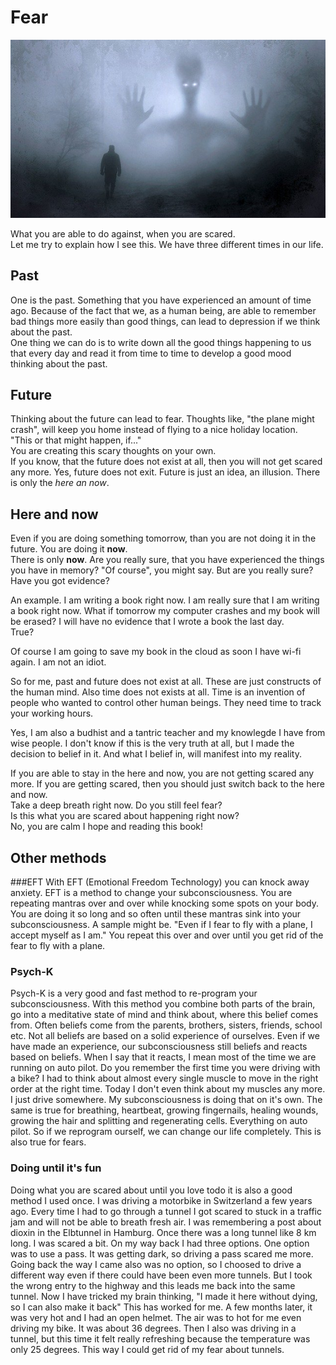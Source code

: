 # Fear
![fear](../images/fear.png "fear")  

What you are able to do against, when you are scared.  
Let me try to explain how I see this.
We have three different times in our life.   

## Past
One is the past. Something that you have experienced an amount of time ago. Because of the fact that we, as a human being, are able to remember bad things more easily than good things, can lead to depression if we think about the past.  
One thing we can do is to write down all the good things happening to us that every day and read it from time to time to develop a good mood thinking about the past.

## Future
Thinking about the future can lead to fear. Thoughts like, "the plane might crash", will keep you home instead of flying to a nice holiday location.  
"This or that might happen, if..."  
You are creating this scary thoughts on your own.  
If you know, that the future does not exist at all, then you will not get scared any more. Yes, future does not exit. Future is just an idea, an illusion. There is only the *here an now*.

## Here and now
Even if you are doing something tomorrow, than you are not doing it in the future. You are doing it **now**.  
There is only **now**. Are you really sure, that you have experienced the things you have in memory? "Of course", you might say. But are you really sure? Have you got evidence?  

An example.
I am writing a book right now. I am really sure that I am writing a book right now. What if tomorrow my computer crashes and my book will be erased? I will have no evidence that I wrote a book the last day.  
True?  

Of course I am going to save my book in the cloud as soon I have wi-fi again. I am not an idiot.  

So for me, past and future does not exist at all. These are just constructs of the human mind. Also time does not exists at all. Time is an invention of people who wanted to control other human beings. They need time to track your working hours.  
  
Yes, I am also a budhist and a tantric teacher and my knowlegde I have from wise people. I don't know if this is the very truth at all, but I made the decision to belief in it. And what I belief in, will manifest into my reality.  

If you are able to stay in the here and now, you are not getting scared any more. If you are getting scared, then you should just switch back to the here and now.  
Take a deep breath right now. Do you still feel fear?  
Is this what you are scared about happening right now?  
No, you are calm I hope and reading this book!  

## Other methods

###EFT
With EFT (Emotional Freedom Technology) you can knock away anxiety. EFT is a method to change your subconsciousness. You are repeating mantras over and over while knocking some spots on your body. You are doing it so long and so often until these mantras sink into your subconsciousness. A sample might be. "Even if I fear to fly with a plane, I accept myself as I am." You repeat this over and over until you get rid of the fear to fly with a plane.  

### Psych-K
Psych-K is a very good and fast method to re-program your subconsciousness. With this method you combine both parts of the brain, go into a meditative state of mind and think about, where this belief comes from. Often beliefs come from the parents, brothers, sisters, friends, school etc. Not all beliefs are based on a solid experience of ourselves. Even if we have made an experience, our subconsciousness still beliefs and reacts based on beliefs. When I say that it reacts, I mean most of the time we are running on auto pilot. Do you remember the first time you were driving with a bike? I had to think about almost every single muscle to move in the right order at the right time. Today I don't even think about my muscles any more. I just drive somewhere. My subconsciousness is doing that on it's own. The same is true for breathing, heartbeat, growing fingernails, healing wounds, growing the hair and splitting and regenerating cells. Everything on auto pilot. So if we reprogram ourself, we can change our life completely. This is also true for fears.  

### Doing until it's fun
Doing what you are scared about until you love todo it is also a good method I used once. I was driving a motorbike in Switzerland a few years ago. Every time I had to go through a tunnel I got scared to stuck in a traffic jam and will not be able to breath fresh air. I was remembering a post about dioxin in the Elbtunnel in Hamburg. Once there was a long tunnel like 8 km long. I was scared a bit. On my way back I had three options. One option was to use a pass. It was getting dark, so driving a pass scared me more. Going back the way I came also was no option, so I choosed to drive a different way even if there could have been even more tunnels. But I took the wrong entry to the highway and this leads me back into the same tunnel. Now I have tricked my brain thinking, "I made it here without dying, so I can also make it back" This has worked for me. A few months later, it was very hot and I had an open helmet. The air was to hot for me even driving my bike. It was about 36 degrees. Then I also was driving in a tunnel, but this time it felt really refreshing because the temperature was only 25 degrees. This way I could get rid of my fear about tunnels.

